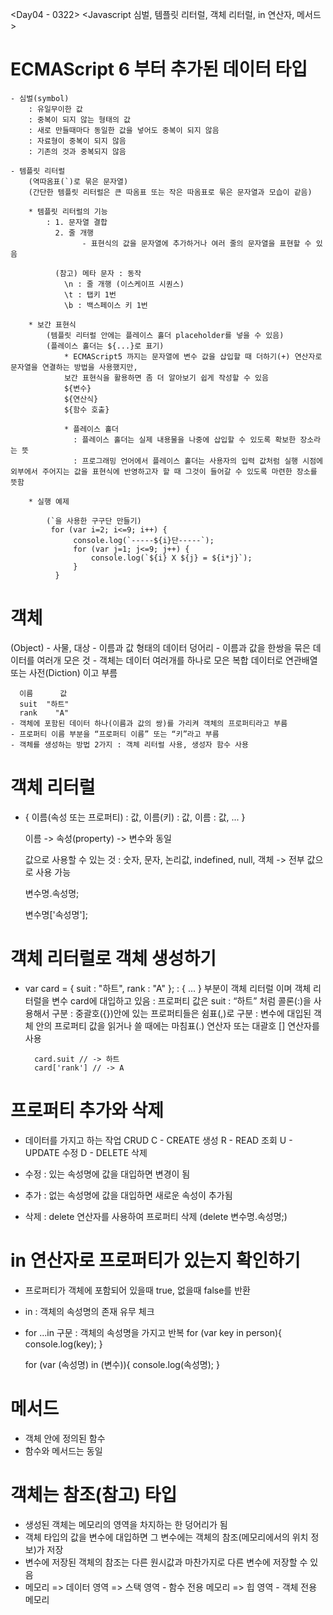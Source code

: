 <Day04 - 0322>
<Javascript 심벌, 템플릿 리터럴, 객체 리터럴, in 연산자, 메서드>

# ECMAScript 6 부터 추가된 데이터 타입
    - 심벌(symbol)
        : 유일무이한 값
        : 중복이 되지 않는 형태의 값
        : 새로 만들때마다 동일한 값을 넣어도 중복이 되지 않음
        : 자료형이 중복이 되지 않음
        : 기존의 것과 중복되지 않음

    - 템플릿 리터럴
        (역따옴표(`)로 묶은 문자열)
        (간단한 템플릿 리터럴은 큰 따옴표 또는 작은 따옴표로 묶은 문자열과 모습이 같음)

        * 템플릿 리터럴의 기능
            : 1. 문자열 결합
              2. 줄 개행 
                    - 표현식의 값을 문자열에 추가하거나 여러 줄의 문자열을 표현할 수 있음

              (참고) 메타 문자 : 동작
                \n : 줄 개행 (이스케이프 시퀀스)
                \t : 탭키 1번
                \b : 백스페이스 키 1번

        * 보간 표현식
            (템플릿 리터럴 안에는 플레이스 홀더 placeholder를 넣을 수 있음)
            (플레이스 홀더는 ${...}로 표기)
                * ECMAScript5 까지는 문자열에 변수 값을 삽입할 때 더하기(+) 연산자로 문자열을 연결하는 방법을 사용했지만, 
                보간 표현식을 활용하면 좀 더 알아보기 쉽게 작성할 수 있음
                ${변수}
                ${연산식}
                ${함수 호출}

                * 플레이스 홀더
                  : 플레이스 홀더는 실제 내용물을 나중에 삽입할 수 있도록 확보한 장소라는 뜻
                  : 프로그래밍 언어에서 플레이스 홀더는 사용자의 입력 값처럼 실행 시점에 외부에서 주어지는 값을 표현식에 반영하고자 할 때 그것이 들어갈 수 있도록 마련한 장소를 뜻함

        * 실행 예제

            (`을 사용한 구구단 만들기)
             for (var i=2; i<=9; i++) {
                  console.log(`-----${i}단-----`);
                  for (var j=1; j<=9; j++) {
                      console.log(`${i} X ${j} = ${i*j}`);
                  }
              }  


# 객체
  (Object)
    - 사물, 대상
    - 이름과 값 형태의 데이터 덩어리
    - 이름과 값을 한쌍을 묶은 데이터를 여러개 모은 것
    - 객체는 데이터 여러개를 하나로 모은 복합 데이터로 연관배열 또는 사전(Diction) 이고 부름

      이름	  값
      suit	"하트"
      rank	  "A"
    - 객체에 포함된 데이터 하나(이름과 값의 쌍)를 가리켜 객체의 프로퍼티라고 부름  
    - 프로퍼티 이름 부분을 “프로퍼티 이름” 또는 “키”라고 부름
    - 객체를 생성하는 방법 2가지 : 객체 리터럴 사용, 생성자 함수 사용


# 객체 리터럴
  - {
      이름(속성 또는 프로퍼티) : 값,
      이름(키) : 값,
      이름 : 값,
      ...
    }

    이름 -> 속성(property)
    -> 변수와 동일

    값으로 사용할 수 있는 것 : 숫자, 문자, 논리값, indefined, null, 객체 -> 전부 값으로 사용 가능

    변수명.속성명;

    변수명['속성명'];


# 객체 리터럴로 객체 생성하기
  - var card = { suit  : "하트", rank : "A" };
     : { ... } 부분이 객체 리터럴 이며 객체 리터럴을 변수 card에 대입하고 있음 
     : 프로퍼티 값은 suit : “하트” 처럼 콜론(:)을 사용해서 구분
     : 중괄호({})안에 있는 프로퍼티들은 쉼표(,)로 구분
     : 변수에 대입된 객체 안의 프로퍼티 값을 읽거나 쓸 때에는 마침표(.) 연산자 또는 대괄호 [] 연산자를 사용
          
          card.suit // -> 하트
          card['rank'] // -> A 


# 프로퍼티 추가와 삭제
   - 데이터를 가지고 하는 작업
      CRUD  C - CREATE 생성
            R - READ 조회
            U - UPDATE 수정
            D - DELETE 삭제

  - 수정 : 있는 속성명에 값을 대입하면 변경이 됨
  - 추가 : 없는 속성명에 값을 대입하면 새로운 속성이 추가됨
  - 삭제 : delete 연산자를 사용하여 프로퍼티 삭제
          (delete 변수명.속성명;)


# in 연산자로 프로퍼티가 있는지 확인하기
  - 프로퍼티가 객체에 포함되어 있을때 true, 없을때 false를 반환
  - in : 객체의 속성명의 존재 유무 체크
  - for ...in 구문 : 객체의 속성명을 가지고 반복
      for (var key in person){
          console.log(key);
      }

      for (var (속성명) in (변수)){
          console.log(속성명);
      }


# 메서드
  - 객체 안에 정의된 함수
  - 함수와 메서드는 동일


# 객체는 참조(참고) 타입
  - 생성된 객체는 메모리의 영역을 차지하는 한 덩어리가 됨
  - 객체 타입의 값을 변수에 대입하면 그 변수에는 객체의 참조(메모리에서의 위치 정보)가 저장
  - 변수에 저장된 객체의 참조는 다른 원시값과 마찬가지로 다른 변수에 저장할 수 있음
  - 메모리
      => 데이터 영역
      => 스택 영역 - 함수 전용 메모리
      => 힙 영역 - 객체 전용 메모리